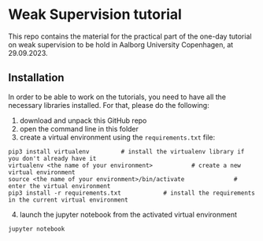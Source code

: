 # Weak Supervision tutorial

This repo contains the material for the practical part of the one-day tutorial on weak supervision to be hold in Aalborg University Copenhagen, at 29.09.2023. 

## Installation

In order to be able to work on the tutorials, you need to have all the necessary libraries installed. 
For that, please do the following: 
1. download and unpack this GitHub repo
2. open the command line in this folder 
3. create a virtual environment using the `requirements.txt` file:
```
pip3 install virtualenv         # install the virtualenv library if you don't already have it
virtualenv <the name of your environment>           # create a new virtual environment
source <the name of your environment>/bin/activate              # enter the virtual environment
pip3 install -r requirements.txt            # install the requirements in the current virtual environment 
```
4. launch the jupyter notebook from the activated virtual environment
```
jupyter notebook 
```







